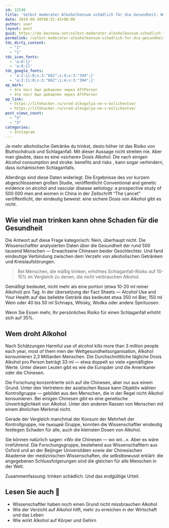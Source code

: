 ```yaml
---
id: 12540
title: 'Selbst moderater Alkoholkonsum schädlich für die Gesundheit: Wissenschaftler haben das endgültige Urteil'
date: 2019-09-30T08:51:43+00:00
author: user
layout: post
guid: https://de.bestwow.net/selbst-moderater-alkoholkonsum-schadlich-fur-die-gesundheit-wissenschaftler-haben-das-endgultige-urteil/
permalink: /selbst-moderater-alkoholkonsum-schadlich-fur-die-gesundheit-wissenschaftler-haben-das-endgultige-urteil/
tdc_dirty_content:
  - "1"
  - "1"
tdc_icon_fonts:
  - 'a:0:{}'
  - 'a:0:{}'
tdc_google_fonts:
  - 'a:2:{i:0;s:3:"662";i:4;s:3:"394";}'
  - 'a:2:{i:0;s:3:"662";i:4;s:3:"394";}'
ap_mark:
  - Это пост был добавлен через AftParser
  - Это пост был добавлен через AftParser
ap_link:
  - https://lifehacker.ru/vred-alkogolya-ne-v-kolichestve/
  - https://lifehacker.ru/vred-alkogolya-ne-v-kolichestve/
post_views_count:
  - "3"
  - "3"
categories:
  - Instagram
---
```

Je mehr alkoholische Getränke du trinkst, desto höher ist das Risiko von Bluthochdruck und Schlaganfall. Mit dieser Aussage nicht streiten nie. Aber man glaubte, dass es eine «sichere» Dosis Alkohol. Die nach einigen <span><span> Alcohol consumption and stroke: benefits and risks </span> </span>, kann sogar verhindern, dass ischämischen Schlaganfalls.

Allerdings sind diese Daten widerlegt. Die Ergebnisse des vor kurzem abgeschlossenen großen Studie, veröffentlicht <span><span> Conventional and genetic evidence on alcohol and vascular disease aetiology: a prospective study of 500 000 men and women in China </span> </span> in der Zeitschrift &#8220;The Lancet&#8221; veröffentlicht, der eindeutig beweist: eine sichere Dosis von Alkohol gibt es nicht.

## Wie viel man trinken kann ohne Schaden für die Gesundheit

Die Antwort auf diese Frage kategorisch: Nein, überhaupt nicht. Die Wissenschaftler analysierten Daten über die Gesundheit der rund 500 tausend Menschen — Erwachsene Chinesen beider Geschlechter. Und fand eindeutige Verbindung zwischen dem Verzehr von alkoholischen Getränken und Kreislaufstörungen.

> Bei Menschen, die mäßig trinken, erhöhtes Schlaganfall-Risiko auf 10-15% im Vergleich zu denen, die nicht verbrauchen Alkohol.

Gemäßigt bedeutet, nicht mehr als eine portion (etwa 10-20 ml reiner Alkohol) pro Tag. In der übersetzung der <span><span> Fact Sheets — Alcohol Use and Your Health </span> </span> auf das beliebte Getränk das bedeutet etwa 350 ml Bier, 150 ml Wein oder 40 bis 50 ml Schnaps, Whisky, Wodka oder andere Spirituosen.

Wenn Sie Essen mehr, Ihr persönliches Risiko für einen Schlaganfall erhöht sich auf 35%.

## Wem droht Alkohol

Nach Schätzungen <span><span> Harmful use of alcohol kills more than 3 million people each year, most of them men </span> </span> der Weltgesundheitsorganisation, Alkohol konsumieren 2,3 Milliarden Menschen. Die Durchschnittliche tägliche Dosis Alkohol pro Person beträgt 33 ml — etwa doppelt so viele «gemäßigte» Werte. Unter diesen Leuten gibt es wie die Europäer und die Amerikaner oder die Chinesen.

Die Forschung konzentrierte sich auf die Chinesen, aber nur aus einem Grund. Unter den Vertretern der asiatischen Rasse kann Objektiv wählen Kontrollgruppe — gebildet aus den Menschen, die in der Regel nicht Alkohol konsumieren. Bei einigen Chinesen gibt es eine genetische Unverträglichkeit von Alkohol. Unter den anderen Rassen von Menschen mit einem ähnlichen Merkmal nicht.

Gerade der Vergleich manchmal der Konsum der Mehrheit der Kontrollgruppe, nie пьющей Gruppe, konnten die Wissenschaftler eindeutig festlegen Schaden für alle, auch die kleinsten Dosen von Alkohol.

Sie können natürlich sagen: «Wo die Chinesen — wo wir&#8230;». Aber es wäre irreführend. Die Forschungsgruppe, bestehend aus Wissenschaftlern aus Oxford und an der Beijinger Universitäten sowie der Chinesischen Akademie der medizinischen Wissenschaften, die selbstbewusst erklärt: die angegebenen Schlussfolgerungen sind die gleichen für alle Menschen in der Welt.

Zusammenfassung: trinken schädlich. Und das endgültige Urteil.

<div>
  <h2 class="read-also__title">
    <span>Lesen Sie auch</span> <span>🧐 </span>
  </h2>
  
  <ul class="read-also__list">
    <li>
      Wissenschaftler haben noch einen Grund nicht missbrauchen Alkohol
    </li>
    <li>
      Wie der Verzicht auf Alkohol hilft, mehr zu erreichen in der Wirtschaft und das Leben
    </li>
    <li>
      Wie wirkt Alkohol auf Körper und Gehirn
    </li>
  </ul>
</div>